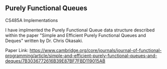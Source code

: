 ## Purely Functional Queues
CS485A Implementations

I have implmented the Purely Functional Queue data structure described within the paper "Simple and Efficient Purely Functional Queues and Deques" written by Dr. Chris Okasaki. 

Paper Link: https://www.cambridge.org/core/journals/journal-of-functional-programming/article/simple-and-efficient-purely-functional-queues-and-deques/7B3036772616B39E87BF7FBD119015AB 
